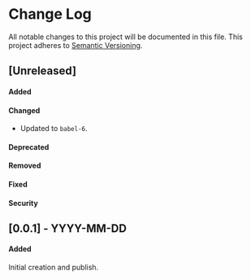 # Change Log
All notable changes to this project will be documented in this file.
This project adheres to [Semantic Versioning](http://semver.org/).


## [Unreleased]
#### Added

#### Changed
- Updated to `babel-6`.

#### Deprecated
#### Removed
#### Fixed
#### Security

## [0.0.1] - YYYY-MM-DD
#### Added
Initial creation and publish.

